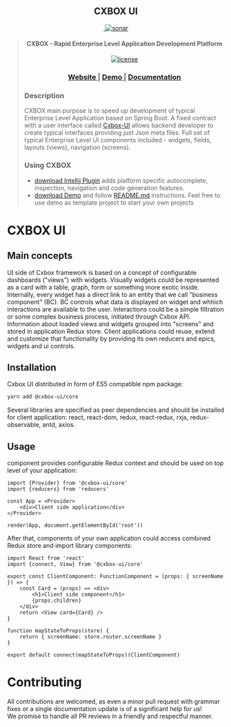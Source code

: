 <h2 align="center">CXBOX UI</h2>

<div align="center">
<a href="https://github.com/CX-Box/cxbox-ui/actions/workflows/build.yml"><img src="https://github.com/CX-Box/cxbox-ui/actions/workflows/build.yml/badge.svg" title="">
</a> 
<a href="https://sonarcloud.io/summary/overall?id=CX-Box_cxbox-ui"><img src="https://sonarcloud.io/api/project_badges/measure?project=CX-Box_cxbox-ui&metric=alert_status&branch=main" alt="sonar" title="">
</a>
</div>

<blockquote>
<div> 
<p align="center">
<h4 align="center">CXBOX - Rapid Enterprise Level Application Development Platform</h4>

<p align="center">
<a href="http://www.apache.org/licenses/LICENSE-2.0"><img src="https://img.shields.io/badge/license-Apache%20License%202.0-blue.svg?style=flat" alt="license" title=""></a>
</p>

<div align="center">
  <h3>
    <a href="https://www.cxbox.org/" target="_blank">
      Website
    </a>
    <span> | </span>
    <a href="https://www.demo.cxbox.org/" target="_blank">
      Demo
    </a>
    <span> | </span>
    <a href="https://www.doc.cxbox.org/" target="_blank">
      Documentation
    </a>
  </h3>

</div>



<h3>Description</h2>
<p>
CXBOX main purpose is to speed up development of typical Enterprise Level Application based on Spring Boot. A fixed
contract with a user interface called <a href="https://github.com/CX-Box/cxbox-ui" target="_blank">Cxbox-UI</a> allows backend developer to create
typical interfaces providing just Json meta files. Full set of typical Enterprise Level UI components included -
widgets, fields, layouts (views), navigation (screens).
</p>
</div>

<h3>Using CXBOX</h2>
<ul>
<li> <a href="https://plugins.jetbrains.com/plugin/19523-tesler-helper" target="_blank">download Intellij Plugin</a> adds platform specific autocomplete, inspection, navigation and code generation features.
</li>
<li>
 <a href="https://github.com/CX-Box/cxbox-demo" target="_blank">download Demo</a> and follow <a href="https://github.com/CX-Box/cxbox-demo#readme" target="_blank">README.md</a> instructions. Feel free to use demo as template project to start your own projects
</li>
</ul>
</blockquote>

# CXBOX UI

## Main concepts

UI side of Cxbox framework is based on a concept of configurable dashboards ("views") with widgets. Visually widgets could be  represented as a card with a table, graph, form or something more exotic inside.
Internally, every widget has a direct link to an entity that we call "business component" (BC). BC controls what data is displayed on widget and whhich interactions are available to the user. Interactions could be a simple filtration or some complex business process, initiated through Cxbox API.
Information about loaded views and widgets grouped into "screens" and stored in application Redux store.
Client applications could reuse, extend and customize that functionality by providing its own reducers and epics, widgets and ui controls.

## Installation

Cxbox UI distributed in form of ES5 compatible npm package:
```sh
yarn add @cxbox-ui/core
```

Several libraries are specified as peer dependencies and should be installed for client application: react, react-dom, redux, react-redux, rxjs, redux-observable, antd, axios. 

## Usage

<Provider> component provides configurable Redux context and should be used on top level of your application:

```tsx
import {Provider} from '@cxbox-ui/core'
import {reducers} from 'reducers'

const App = <Provider>
    <div>Client side application</div>
</Provider>

render(App, document.getElementById('root'))
```

After that, components of your own application could access combined Redux store and import library components:

```tsx
import React from 'react'
import {connect, View} from '@cxbox-ui/core'

export const ClientComponent: FunctionComponent = (props: { screenName }) => {
    const Card = (props) => <div>
        <h1>Client side component</h1>
        {props.children}
    </div>
    return <View card={Card} />
}

function mapStateToProps(store) {
    return { screenName: store.router.screenName }
}

export default connect(mapStateToProps)(ClientComponent)
```

# Contributing

All contributions are welcomed, as even a minor pull request with grammar fixes or a single documentation update is of a significant help for us!  
We promise to handle all PR reviews in a friendly and respectful manner.
